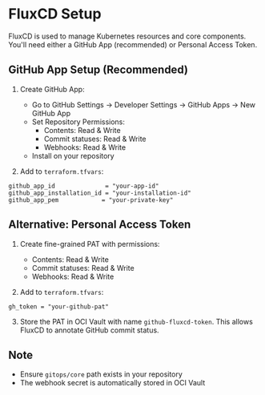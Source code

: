 # FluxCD Setup

FluxCD is used to manage Kubernetes resources and core components. You'll need either a GitHub App (recommended) or Personal Access Token.

## GitHub App Setup (Recommended)

1. Create GitHub App:
   - Go to GitHub Settings → Developer Settings → GitHub Apps → New GitHub App
   - Set Repository Permissions:
     - Contents: Read & Write
     - Commit statuses: Read & Write
     - Webhooks: Read & Write
   - Install on your repository

2. Add to `terraform.tfvars`:
```hcl
github_app_id              = "your-app-id"
github_app_installation_id = "your-installation-id"
github_app_pem            = "your-private-key"
```

## Alternative: Personal Access Token

1. Create fine-grained PAT with permissions:
   - Contents: Read & Write
   - Commit statuses: Read & Write
   - Webhooks: Read & Write

2. Add to `terraform.tfvars`:
```hcl
gh_token = "your-github-pat"
```

3. Store the PAT in OCI Vault with name `github-fluxcd-token`. This allows FluxCD to annotate GitHub commit status.

## Note
- Ensure `gitops/core` path exists in your repository
- The webhook secret is automatically stored in OCI Vault 